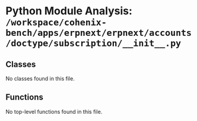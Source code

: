 # Python Module Analysis: `/workspace/cohenix-bench/apps/erpnext/erpnext/accounts/doctype/subscription/__init__.py`

## Classes

No classes found in this file.


## Functions

No top-level functions found in this file.
